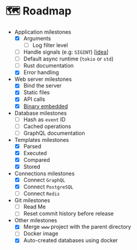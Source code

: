 # 🗺️ Roadmap

- Application milestones
    - [x] Arguments
        - [ ] Log filter level
    - [ ] Handle signals (e.g: `SIGINT`) [[idea](https://www.reddit.com/r/rust/comments/pv8ja8/how_to_handle_ctrlc_when_having_multiple_threads/)]
    - [ ] Default async runtime (`tokio` or `std`)
    - [ ] Rust documentation
    - [x] Error handling
- Web server milestones
    - [x] Bind the server
    - [x] Static files
    - [x] API calls
    - [x] [Binary embedded](https://github.com/pyrossh/rust-embed)
- Database milestones
    - [ ] Hash as `event` ID
    - [ ] Cached operations
    - [ ] GraphQL documentation
- Templates milestones
    - [x] Parsed
    - [x] Executed
    - [x] Compared
    - [x] Stored
- Connections milestones
    - [x] Connect `GraphQL`
    - [x] Connect `PostgreSQL`
    - [ ] Connect `Redis`
- Git milestones
    - [ ] Read Me
    - [ ] Reset commit history before release
- Other milestones
    - [x] Merge `www` project with the parent directory
    - [ ] Docker image
    - [x] Auto-created databases using docker